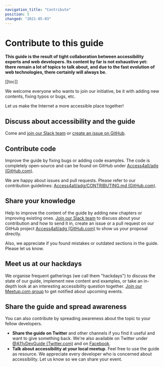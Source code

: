 ```yaml
---
navigation_title: "Contribute"
position: 5
changed: "2021-05-03"
---
```


# Contribute to this guide

**This guide is the result of tight collaboration between accessibility experts and web developers. Its content by far is not exhaustive yet: there remain a lot of topics to talk about, and due to the fast evolution of web technologies, there certainly will always be.**

[[toc]]

We welcome everyone who wants to join our initiative, be it with adding new contents, fixing typos or bugs, etc.

Let us make the Internet a more accessible place together!

## Discuss about accessibility and the guide

Come and [join our Slack team] or [create an issue on GitHub].

## Contribute code

Improve the guide by fixing bugs or adding code examples. The code is completely open-source and can be found on GitHub under [Access4all/adg (GitHub.com)].

We are happy about issues and pull requests. Please refer to our contribution guidelines: [Access4all/adg/CONTRIBUTING.md (GitHub.com)].

## Share your knowledge

Help to improve the content of the guide by adding new chapters or improving existing ones. [Join our Slack team] to discuss about your contribution and how to send it in, create an issue or a pull request on our GitHub project [Access4all/adg (GitHub.com)] to show us your proposal directly.

Also, we appreciate if you found mistakes or outdated sections in the guide. Please let us know.

## Meet us at our hackdays

We organise frequent gatherings (we call them "hackdays") to discuss the state of our guide, implement new content and examples, or take an in-depth look at an interesting accessibility question together. [Join our Meetup.com group] to get notified about upcoming events.

## Share the guide and spread awareness

You can also contribute by spreading awareness about the topic to your fellow developers.

- **Share the guide on Twitter** and other channels if you find it useful and want to give something back. We're also available on Twitter under [@A11yDevGuide (Twitter.com)] and on [Facebook].
- **Talk about accessibility at your local meetup**. Feel free to use the guide as resource. We appreciate every developer who is concerned about accessibility. Let us know so we can share your event.

[join our slack team]: https://join.slack.com/t/a11y-dev-guide/shared_invite/zt-481zt544-HZCboLee6JL__6LnHl1N5w
[create an issue on github]: https://github.com/Access4all/adg/issues
[access4all/adg (github.com)]: https://github.com/Access4all/adg
[access4all/adg/contributing.md (github.com)]: https://github.com/Access4all/adg/blob/master/CONTRIBUTING.md
[join our meetup.com group]: https://www.meetup.com/Accessibility-Developer-Guide-ADG/
[@a11ydevguide (twitter.com)]: https://twitter.com/A11yDevGuide
[facebook]: https://www.facebook.com/AccessibilityDeveloperGuide
